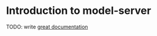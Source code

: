 # Introduction to model-server

TODO: write [great documentation](http://jacobian.org/writing/what-to-write/)
